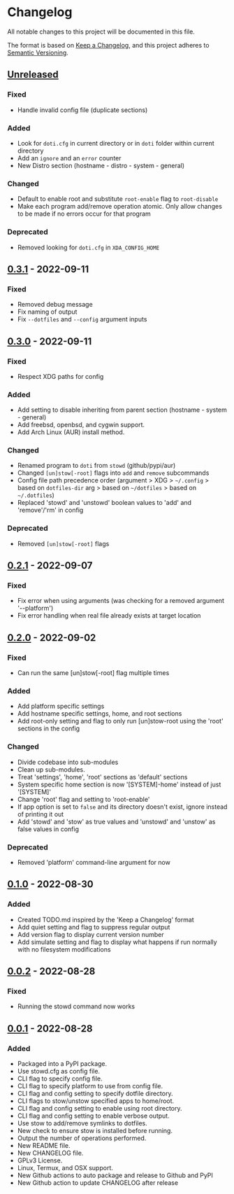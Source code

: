 # Changelog

All notable changes to this project will be documented in this file.

The format is based on [Keep a Changelog](https://keepachangelog.com/en/1.0.0/),
and this project adheres to [Semantic Versioning](https://semver.org/spec/v2.0.0.html).

## [Unreleased]

### Fixed

- Handle invalid config file (duplicate sections)

### Added

- Look for `doti.cfg` in current directory or in `doti` folder within current directory
- Add an `ignore` and an `error` counter
- New Distro section (hostname - distro - system - general)

### Changed

- Default to enable root and substitute `root-enable` flag to `root-disable`
- Make each program add/remove operation atomic. Only allow changes to be made if no errors occur for that program 

### Deprecated

- Removed looking for `doti.cfg` in `XDA_CONFIG_HOME`

## [0.3.1] - 2022-09-11

### Fixed

- Removed debug message
- Fix naming of output
- Fix `--dotfiles` and `--config` argument inputs

## [0.3.0] - 2022-09-11

### Fixed

- Respect XDG paths for config

### Added

- Add setting to disable inheriting from parent section (hostname - system - general)
- Add freebsd, openbsd, and cygwin support.
- Add Arch Linux (AUR) install method.

### Changed

- Renamed program to `doti` from `stowd` (github/pypi/aur)
- Changed `[un]stow[-root]` flags into `add` and `remove` subcommands
- Config file path precedence order (argument > XDG > `~/.config` > based on `dotfiles-dir` arg > based on `~/dotfiles` > based on `~/.dotfiles`)
- Replaced 'stowd' and 'unstowd' boolean values to 'add' and 'remove'/'rm' in config

### Deprecated

- Removed `[un]stow[-root]` flags

## [0.2.1] - 2022-09-07

### Fixed

- Fix error when using arguments (was checking for a removed argument '--platform')
- Fix error handling when real file already exists at target location

## [0.2.0] - 2022-09-02

### Fixed

- Can run the same [un]stow[-root] flag multiple times

### Added

- Add platform specific settings
- Add hostname specific settings, home, and root sections
- Add root-only setting and flag to only run [un]stow-root using the 'root' sections in the config

### Changed

- Divide codebase into sub-modules
- Clean up sub-modules.
- Treat 'settings', 'home', 'root' sections as 'default' sections
- System specific home section is now '[SYSTEM]-home' instead of just '[SYSTEM]'
- Change 'root' flag and setting to 'root-enable'
- If app option is set to `false` and its directory doesn't exist, ignore instead of printing it out
- Add 'stowd' and 'stow' as true values and 'unstowd' and 'unstow' as false values in config

### Deprecated

- Removed 'platform' command-line argument for now

## [0.1.0] - 2022-08-30

### Added

- Created TODO.md inspired by the 'Keep a Changelog' format
- Add quiet setting and flag to suppress regular output
- Add version flag to display current version number
- Add simulate setting and flag to display what happens if run normally with no filesystem modifications

## [0.0.2] - 2022-08-28

### Fixed

- Running the stowd command now works

## [0.0.1] - 2022-08-28

### Added

- Packaged into a PyPI package.
- Use stowd.cfg as config file.
- CLI flag to specify config file.
- CLI flag to specify platform to use from config file.
- CLI flag and config setting to specify dotfile directory.
- CLI flags to stow/unstow specified apps to home/root.
- CLI flag and config setting to enable using root directory.
- CLI flag and config setting to enable verbose output.
- Use stow to add/remove symlinks to dotfiles.
- New check to ensure stow is installed before running.
- Output the number of operations performed.
- New README file.
- New CHANGELOG file.
- GPLv3 License.
- Linux, Termux, and OSX support.
- New Github actions to auto package and release to Github and PyPI
- New Github action to update CHANGELOG after release

[unreleased]: https://github.com/alduraibi/stowd/compare/v0.4.0...HEAD
[0.4.0]: https://github.com/alduraibi/stowd/compare/v0.3.1...v0.4.0
[0.3.1]: https://github.com/alduraibi/stowd/compare/v0.3.0...v0.3.1
[0.3.0]: https://github.com/alduraibi/stowd/compare/v0.2.1...v0.3.0
[0.2.1]: https://github.com/alduraibi/stowd/compare/v0.2.0...v0.2.1
[0.2.0]: https://github.com/alduraibi/stowd/compare/v0.1.0...v0.2.0
[0.1.0]: https://github.com/alduraibi/stowd/compare/v0.0.2...v0.1.0
[0.0.2]: https://github.com/alduraibi/stowd/compare/v0.0.1...v0.0.2
[0.0.1]: https://github.com/alduraibi/stowd/releases/tag/v0.0.1
